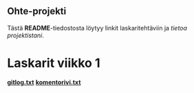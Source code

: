 ## Ohte-projekti

Tästä **README**-tiedostosta löytyy linkit laskaritehtäviin ja *tietoa projektistani*.

# Laskarit viikko 1

**[gitlog.txt](https://github.com/amalia53/ot-harjoitustyo/blob/master/laskarit/viikko1/gitlog.txt)**
**[komentorivi.txt](https://github.com/amalia53/ot-harjoitustyo/blob/master/laskarit/viikko1/komentorivi.txt)**

